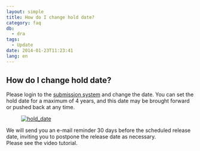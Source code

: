 ```yaml
---
layout: simple
title: How do I change hold date?
category: faq
db:
  - dra
tags: 
  - Update
date: 2014-01-23T11:23:41
lang: en
---
```


## How do I change hold date?

<p>Please login to the <a href="https://ddbj.nig.ac.jp/D-way/">submission system</a> and change the date. You can set the hold date for a maximum of 4 years, and this date may be brought forward or pushed back at any time. </p>
<figure><a href="{{ site.baseurl }}/assets/images/books/hold_date.jpg" title="hold_date"><img src="{{ site.baseurl }}/assets/images/books/hold_date.jpg" alt="hold_date" title="extend-the-hold-date" class="w400"></a></figure>
<p>We will send you an e-mail reminder 30 days before the scheduled release date, inviting you to postpone the release date as necessary. <br>Please see the video tutorial.</p>